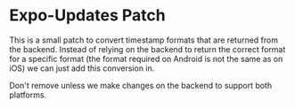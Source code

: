 # Expo-Updates Patch

This is a small patch to convert timestamp formats that are returned from the backend. Instead of relying on the
backend to return the correct format for a specific format (the format required on Android is not the same as on iOS)
we can just add this conversion in.

Don't remove unless we make changes on the backend to support both platforms.
